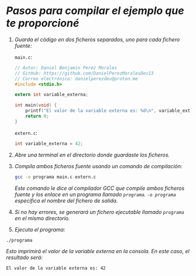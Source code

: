 <!-- Autor: Daniel Benjamin Perez Morales -->
<!-- GitHub: https://github.com/DanielPerezMoralesDev13 -->
<!-- Correo electrónico: danielperezdev@proton.me -->
# ***Pasos para compilar el ejemplo que te proporcioné***

1. *Guarda el código en dos ficheros separados, uno para cada fichero fuente:*

    `main.c`:

    ```c
    // Autor: Daniel Benjamin Perez Morales
    // GitHub: https://github.com/DanielPerezMoralesDev13
    // Correo electrónico: danielperezdev@proton.me
    #include <stdio.h>

    extern int variable_externa;

    int main(void) {
        printf("El valor de la variable externa es: %d\n", variable_externa);
        return 0;
    }
    ```

    `extern.c`:

    ```c
    int variable_externa = 42;
    ```

2. *Abre una terminal en el directorio donde guardaste los ficheros.*

3. *Compila ambos ficheros fuente usando un comando de compilación:*

    ```bash
    gcc -o programa main.c extern.c 
    ```

    *Este comando le dice al compilador GCC que compile ambos ficheros fuente y los enlace en un programa llamado `programa`. `-o programa` especifica el nombre del fichero de salida.*

4. *Si no hay errores, se generará un fichero ejecutable llamado `programa` en el mismo directorio.*

5. *Ejecuta el programa:*

```bash
./programa
```

*Esto imprimirá el valor de la variable externa en la consola. En este caso, el resultado será:*

```txt
El valor de la variable externa es: 42
```
